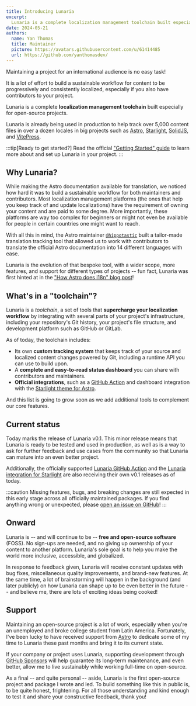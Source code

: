 ```yaml
---
title: Introducing Lunaria
excerpt: 
  Lunaria is a complete localization management toolchain built especially for open-source projects. Currently, Lunaria is already being used in production to help track over 5000 content files in over a dozen of locales in big projects such as [Astro](https://i18n.docs.astro.build/), [Starlight](https://i18n.starlight.astro.build/), [SolidJS](https://docs.solidjs.com/i18n-status/), and [VitePress](https://vitepress.dev/_translations/).
date: 2024-05-21
authors:
  name: Yan Thomas
  title: Maintainer
  picture: https://avatars.githubusercontent.com/u/61414485
  url: https://github.com/yanthomasdev/
---
```


Maintaining a project for an international audience is no easy task!

It is a lot of effort to build a sustainable workflow for content to be progressively and consistently localized, especially if you also have contributors to your project.

Lunaria is a complete **localization management toolchain** built especially for open-source projects. 

Lunaria is already being used in production to help track over 5,000 content files in over a dozen locales in big projects such as [Astro](https://i18n.docs.astro.build/), [Starlight](https://i18n.starlight.astro.build/), [SolidJS](https://docs.solidjs.com/i18n-status/), and [VitePress](https://vitepress.dev/_translations/).

:::tip[Ready to get started?]
Read the official ["Getting Started" guide](https://lunaria.dev/getting-started/) to learn more about and set up Lunaria in your project. 
:::

## Why Lunaria?

While making the Astro documentation available for translation, we noticed how hard it was to build a sustainable workflow for both maintainers and contributors. Most localization management platforms (the ones that help you keep track of and update localizations) have the requirement of owning your content and are paid to some degree. More importantly, these platforms are way too complex for beginners or might not even be available for people in certain countries one might want to reach.

With all this in mind, the Astro maintainer [`@hippotastic`](https://github.com/hippotastic) built a tailor-made translation tracking tool that allowed us to work with contributors to translate the official Astro documentation into 14 different languages with ease.

Lunaria is the evolution of that bespoke tool, with a wider scope, more features, and support for different types of projects -- fun fact, Lunaria was first hinted at in the ["How Astro does i18n" blog post](https://astro.build/blog/astro-i18n/#going-forward)!

## What's in a "toolchain"?

Lunaria is a *toolchain*, a set of tools that **supercharge your localization workflow** by integrating with several parts of your project's infrastructure, including your repository's Git history, your project's file structure, and development platform such as GitHub or GitLab.

As of today, the toolchain includes:

- Its own **custom tracking system** that keeps track of your source and localized content changes powered by Git, including a runtime API you can use to build upon. 
- A **complete and easy-to-read status dashboard** you can share with contributors and maintainers.  
- **Official integrations**, such as a [GitHub Action](https://lunaria.dev/integrations/github-action/) and dashboard integration with the [Starlight theme for Astro](https://lunaria.dev/integrations/starlight/).

And this list is going to grow soon as we add additional tools to complement our core features.

## Current status

Today marks the release of Lunaria v0.1. This minor release means that Lunaria is ready to be tested and used in production, as well as is a way to ask for further feedback and use cases from the community so that Lunaria can mature into an even better project.

Additionally, the officially supported [Lunaria GitHub Action](https://lunaria.dev/integrations/github-action/) and the [Lunaria integration for Starlight](https://lunaria.dev/integrations/starlight/) are also receiving their own v0.1 releases as of today.

:::caution
Missing features, bugs, and breaking changes are still expected in this early stage across all officially maintained packages. If you find anything wrong or unexpected, please [open an issue on GitHub](https://github.com/yanthomasdev/lunaria/issues/new/choose)!
:::

## Onward

Lunaria is -- and will continue to be -- **free and open-source software** (FOSS). No sign-ups are needed, and no giving up ownership of your content to another platform. Lunaria's sole goal is to help you make the world more inclusive, accessible, and globalized. 

In response to feedback given, Lunaria will receive constant updates with bug fixes, miscellaneous quality improvements, and brand-new features. At the same time, a lot of brainstorming will happen in the background (and later publicly) on how Lunaria can shape up to be even better in the future -- and believe me, there are lots of exciting ideas being cooked!

## Support

Maintaining an open-source project is a lot of work, especially when you're an unemployed and broke college student from Latin America. Fortunately, I've been lucky to have received support from [Astro](https://astro.build/) to dedicate some of my time to Lunaria these past months and bring it to its current state.

If your company or project uses Lunaria, supporting development through [GitHub Sponsors](https://github.com/sponsors/yanthomasdev) will help guarantee its long-term maintenance, and even better, allow me to live sustainably while working full-time on open-source.

As a final -- and quite personal -- aside, Lunaria is the first open-source project and package I wrote and led. To build something like this in public is, to be quite honest, frightening. For all those understanding and kind enough to test it and share your constructive feedback, thank you! 


